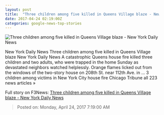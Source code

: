 ```yaml
---
layout: post
title:  "Three children among five killed in Queens Village blaze - New York Daily News"
date: 2017-04-24 02:19:00Z
categories: google-news-top-stories
---
```


![Three children among five killed in Queens Village blaze - New York Daily News](http://assets.nydailynews.com/polopoly_fs/1.3092281.1492982802!/img/httpImage/image.jpg_gen/derivatives/landscape_1200/article-fire-4-0423.jpg)

New York Daily News Three children among five killed in Queens Village blaze New York Daily News A catastrophic Queens house fire killed three children and two adults, who were trapped in the home Sunday as devastated neighbors watched helplessly. Orange flames licked out from the windows of the two-story house on 208th St. near 112th Ave. in ... 3 children among victims in New York City house fire Chicago Tribune all 223 news articles »


Full story on F3News: [Three children among five killed in Queens Village blaze - New York Daily News](http://www.f3nws.com/n/BhNfyD)

> Posted on: Monday, April 24, 2017 7:19:00 AM
